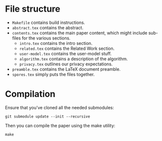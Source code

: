 # File structure

 - `Makefile` contains build instructions.
 - `abstract.tex` contains the abstract.
 - `contents.tex` contains the main paper content, which might include sub-files 
   for the various sections.
    - `intro.tex` contains the intro section.
    - `related.tex` contains the Related Work section.
    - `user-model.tex` contains the user-model stuff.
    - `algorithm.tex` contains a description of the algorithm.
    - `privacy.tex` outlines our privacy expectations.
 - `preamble.tex` contains the LaTeX document preamble.
 - `spores.tex` simply puts the files together.


# Compilation

Ensure that you've cloned all the needed submodules:
```
git submodule update --init --recursive
```
Then you can compile the paper using the make utility:
```
make
```

